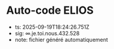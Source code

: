 # Auto-code ELIOS
- ts: 2025-09-19T18:24:26.751Z
- sig: ∞.je.toi.nous.432.528
- note: fichier généré automatiquement